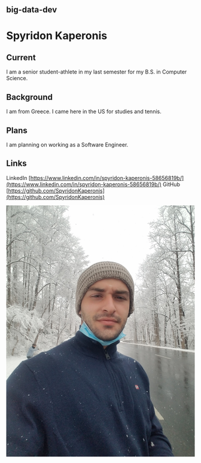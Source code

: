 ## big-data-dev

# Spyridon Kaperonis

## Current

I am a senior student-athlete in my last semester for my B.S. in Computer Science. 

## Background

I am from Greece. I came here in the US for studies and tennis. 

## Plans

I am planning on working as a Software Engineer. 

## Links

LinkedIn [https://www.linkedin.com/in/spyridon-kaperonis-58656819b/](https://www.linkedin.com/in/spyridon-kaperonis-58656819b/)
GitHub   [https://github.com/SpyridonKaperonis](https://github.com/SpyridonKaperonis)

![](2021.jpg)
